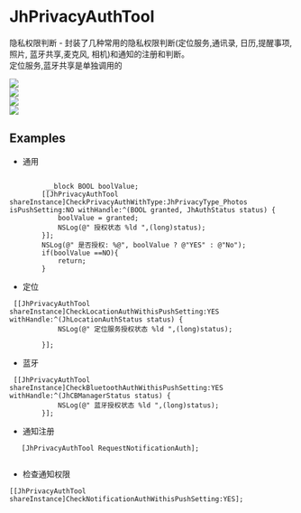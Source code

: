 # JhPrivacyAuthTool
隐私权限判断 - 封装了几种常用的隐私权限判断(定位服务,通讯录, 日历,提醒事项, 照片, 蓝牙共享,麦克风, 相机)和通知的注册和判断。<br> 
定位服务,蓝牙共享是单独调用的

![](https://raw.githubusercontent.com/iotjin/JhPrivacyAuthTool/master/JhPrivacyAuthTool/screenshots/0.png)  <br> 
![](https://raw.githubusercontent.com/iotjin/JhPrivacyAuthTool/master/JhPrivacyAuthTool/screenshots/1.png)  <br> 
![](https://raw.githubusercontent.com/iotjin/JhPrivacyAuthTool/master/JhPrivacyAuthTool/screenshots/2.png)  <br> 
![](https://raw.githubusercontent.com/iotjin/JhPrivacyAuthTool/master/JhPrivacyAuthTool/screenshots/3.png)  

## Examples


* 通用
```

         __block BOOL boolValue;
        [[JhPrivacyAuthTool shareInstance]CheckPrivacyAuthWithType:JhPrivacyType_Photos isPushSetting:NO withHandle:^(BOOL granted, JhAuthStatus status) {
            boolValue = granted;
            NSLog(@" 授权状态 %ld ",(long)status);
        }];
        NSLog(@" 是否授权: %@", boolValue ? @"YES" : @"No");
        if(boolValue ==NO){
            return;
        }

```
* 定位
```
 [[JhPrivacyAuthTool shareInstance]CheckLocationAuthWithisPushSetting:YES withHandle:^(JhLocationAuthStatus status) {
            NSLog(@" 定位服务授权状态 %ld ",(long)status);
            
        }];
```
* 蓝牙
```
 [[JhPrivacyAuthTool shareInstance]CheckBluetoothAuthWithisPushSetting:YES withHandle:^(JhCBManagerStatus status) {
            NSLog(@" 蓝牙授权状态 %ld ",(long)status);
        }];
```



* 通知注册
```
   [JhPrivacyAuthTool RequestNotificationAuth];
   
```

* 检查通知权限
```
[[JhPrivacyAuthTool shareInstance]CheckNotificationAuthWithisPushSetting:YES];

```
